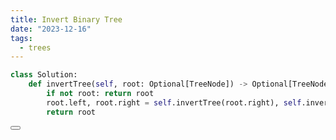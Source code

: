 ```yaml
---
title: Invert Binary Tree
date: "2023-12-16"
tags:
  - trees
---
```


<script lang="ts">
  import Button from './button.svelte'
</script>

```python
class Solution:
    def invertTree(self, root: Optional[TreeNode]) -> Optional[TreeNode]:
        if not root: return root
        root.left, root.right = self.invertTree(root.right), self.invertTree(root.left)
        return root

```

<Button link="https://leetcode.com/problems/invert-binary-tree/" />
